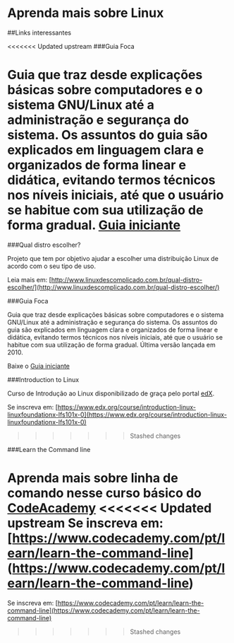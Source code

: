 # Aprenda mais sobre Linux

##Links interessantes

<<<<<<< Updated upstream
###Guia Foca

Guia que traz desde explicações básicas sobre computadores e o sistema GNU/Linux até a administração e segurança do sistema. Os assuntos do guia são explicados em linguagem clara e organizados de forma linear e didática, evitando termos técnicos nos níveis iniciais, até que o usuário se habitue com sua utilização de forma gradual.
[Guia iniciante](http://www.guiafoca.org/?page_id=238)
=======
###Qual distro escolher?

Projeto que tem por objetivo ajudar a escolher uma distribuição Linux de acordo com o seu tipo de uso.

Leia mais em: [http://www.linuxdescomplicado.com.br/qual-distro-escolher/](http://www.linuxdescomplicado.com.br/qual-distro-escolher/)

###Guia Foca

Guia que traz desde explicações básicas sobre computadores e o sistema GNU/Linux até a administração e segurança do sistema. Os assuntos do guia são explicados em linguagem clara e organizados de forma linear e didática, evitando termos técnicos nos níveis iniciais, até que o usuário se habitue com sua utilização de forma gradual. Última versão lançada em 2010.

Baixe o [Guia iniciante](http://www.guiafoca.org/?page_id=238)

###Introduction to Linux

Curso de Introdução ao Linux disponibilizado de graça pelo portal [edX](https://www.edx.org/).

Se inscreva em: [https://www.edx.org/course/introduction-linux-linuxfoundationx-lfs101x-0](https://www.edx.org/course/introduction-linux-linuxfoundationx-lfs101x-0)
>>>>>>> Stashed changes

###Learn the Command line

Aprenda mais sobre linha de comando nesse curso básico do [CodeAcademy](https://www.codecademy.com)
<<<<<<< Updated upstream
Se inscreva em:[https://www.codecademy.com/pt/learn/learn-the-command-line] (https://www.codecademy.com/pt/learn/learn-the-command-line)
=======

Se inscreva em: [https://www.codecademy.com/pt/learn/learn-the-command-line](https://www.codecademy.com/pt/learn/learn-the-command-line)
>>>>>>> Stashed changes
